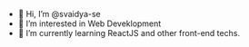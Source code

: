 - 👋 Hi, I’m @svaidya-se
- 👀 I’m interested in Web Deveklopment
- 🌱 I’m currently learning ReactJS and other front-end techs.

<!---
svaidya-se/svaidya-se is a ✨ special ✨ repository because its `README.md` (this file) appears on your GitHub profile.
You can click the Preview link to take a look at your changes.
--->
